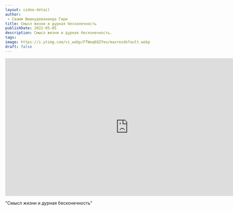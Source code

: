 ```yaml
---
layout: video-detail
author:
 - Свами Вишнудевананда Гири
title: Смысл жизни и дурная бесконечность
publishDate: 2022-05-05
description: Смысл жизни и дурная бесконечность. 
tags: 
image: https://i.ytimg.com/vi_webp/FTWwq6QZfeo/maxresdefault.webp
draft: false
---
```


<iframe width="790" height="444" src="https://www.youtube.com/embed/FTWwq6QZfeo" frameborder="0" allowfullscreen=""></iframe> 

  "Смысл жизни и дурная бесконечность"

  

 